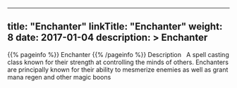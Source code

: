 
---
title: "Enchanter"
linkTitle: "Enchanter"
weight: 8
date: 2017-01-04
description: >
 Enchanter
---

{{% pageinfo %}}
Enchanter
{{% /pageinfo %}}
Description
<span class="line-spacer d-block"> </span>
A spell casting class known for their strength at controlling the minds of others. Enchanters are principally known for their ability to mesmerize enemies as well as grant mana regen and other magic boons
